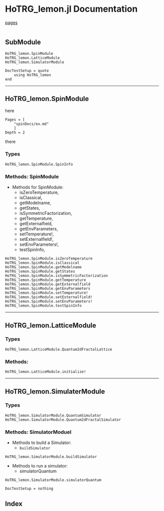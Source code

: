 # HoTRG_lemon.jl Documentation

[pages](https://yoyoyoju.github.io/HoTRG_lemon.jl/latest)

```@contents
```

## SubModule

```@docs
HoTRG_lemon.SpinModule
HoTRG_lemon.LatticeModule  
HoTRG_lemon.SimulatorModule  
```

```@meta
DocTestSetup = quote
	using HoTRG_lemon
end
```

--------------

## HoTRG_lemon.SpinModule

here

```@contents
Pages = [
	"spinDocs/ex.md"
	]
Depth = 2
```
there

### Types

```@docs
HoTRG_lemon.SpinModule.SpinInfo
```

### Methods: SpinModule

* Methods for SpinModule:
  * isZeroTemperature, 
  * isClassical,
  * getModelname,
  * getStates,
  * isSymmetricFactorization,
  * getTemperature,
  * getExternalfield,
  * getEnvParameters,
  * setTemperature!,
  * setExternalfield!,
  * setEnvParameters!,
  * testSpinInfo,

```@docs
HoTRG_lemon.SpinModule.isZeroTemperature
HoTRG_lemon.SpinModule.isClassical
HoTRG_lemon.SpinModule.getModelname
HoTRG_lemon.SpinModule.getStates
HoTRG_lemon.SpinModule.isSymmetricFactorization
HoTRG_lemon.SpinModule.getTemperature
HoTRG_lemon.SpinModule.getExternalfield
HoTRG_lemon.SpinModule.getEnvParameters
HoTRG_lemon.SpinModule.setTemperature!
HoTRG_lemon.SpinModule.setExternalfield!
HoTRG_lemon.SpinModule.setEnvParameters!
HoTRG_lemon.SpinModule.testSpinInfo
```


--------------

## HoTRG_lemon.LatticeModule

### Types

```@docs
HoTRG_lemon.LatticeModule.Quantum2dFractalLattice
```

### Methods:

```@docs
HoTRG_lemon.LatticeModule.initialize!
```

--------------

## HoTRG_lemon.SimulaterModule

### Types

```@docs
HoTRG_lemon.SimulatorModule.QuantumSimulator
HoTRG_lemon.SimulatorModule.Quantum2dFractalSimulator
```


### Methods: SimulatorModuel

* Methods to build a Simulator:
  * `buildSimulator`

```@docs
HoTRG_lemon.SimulatorModule.buildSimulator
```

* Methods to run a simulator:
  * simulatorQuantum

```@docs
HoTRG_lemon.SimulatorModule.simulatorQuantum
```




```@meta
DocTestSetup = nothing
```

## Index

```@index
```
